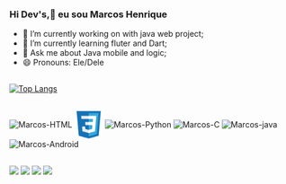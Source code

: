### Hi Dev's,👋 eu sou Marcos Henrique

- 🔭 I’m currently working on with java web project;
- 🌱 I’m currently learning fluter and Dart;
- 💬 Ask me about Java mobile and logic;
- 😄 Pronouns: Ele/Dele

##

[![Top Langs](https://github-readme-stats.vercel.app/api/top-langs/?username=dragonforce725&layout=donut)](https://github.com/dragonforce725/github-readme-stats)

<div style="display: inline_block"><br>
  <img align="center" alt="Marcos-HTML" height="50" width="50" src="https://cdn.jsdelivr.net/gh/devicons/devicon/icons/html5/html5-original.svg">
  <img align="center" alt="Marcos-CSS" height="50" width="50" src="https://raw.githubusercontent.com/devicons/devicon/master/icons/css3/css3-original.svg">
  <img align="center" alt="Marcos-Python" height="70" width="70" src="https://cdn.jsdelivr.net/gh/devicons/devicon/icons/python/python-original-wordmark.svg">
  <img align="center" alt="Marcos-C" height="50" width="50" src="https://cdn.jsdelivr.net/gh/devicons/devicon/icons/c/c-original.svg">
  <img align="center" alt="Marcos-java" height="70" width="70" src="https://cdn.jsdelivr.net/gh/devicons/devicon/icons/java/java-original-wordmark.svg" />
  <img align="center" alt="Marcos-Android" height="50" width="50" src="https://cdn.jsdelivr.net/gh/devicons/devicon/icons/android/android-original-wordmark.svg">
</div>

##

<div>
  <a href="https://instagram.com/henrique_marcos725" target="_blank"><img src="https://img.shields.io/badge/-Instagram-%23E4405F?style=for-the-badge&logo=instagram&logoColor=white" target="_blank"></a>
  <a href="https://discord.gg/destroyer725#6881" target="_blank"><img src="https://img.shields.io/badge/Discord-7289DA?style=for-the-badge&logo=discord&logoColor=white" target="_blank"></a> 
  <a href = "mailto:marcoshenriquenunes6@gmail.com"><img src="https://img.shields.io/badge/-Gmail-%23333?style=for-the-badge&logo=gmail&logoColor=white" target="_blank"></a>
  <a href="https://www.linkedin.com/in/marcos-henrique-souza-2448451a4" target="_blank"><img src="https://img.shields.io/badge/-LinkedIn-%230077B5?style=for-the-badge&logo=linkedin&logoColor=white" target="_blank"></a> 
</div>
